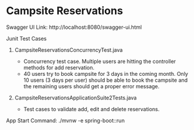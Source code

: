 <h1>Campsite Reservations </h1>

Swagger UI Link: http://localhost:8080/swagger-ui.html

Junit Test Cases <br>

1) CampsiteReservationsConcurrencyTest.java
    - Concurrency test case. Multiple users are hitting the controller methods for add reservation.
    - 40 users try to book campsite for 3 days in the coming month. Only 10 users (3 days per user) 
    should be able to book the campsite and the remaining users should get a proper
    error message.
    
2) CampsiteReservationsApplicationSuite2Tests.java 
    - Test cases to validate add, edit and delete reservations. 

App Start Command:  ./mvnw -e spring-boot::run